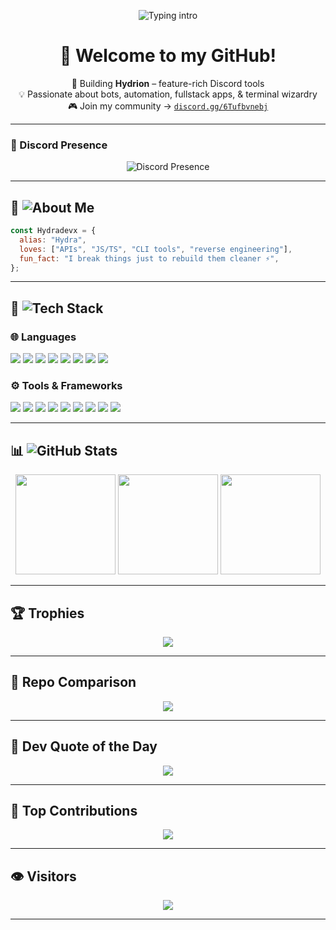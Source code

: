 <!-- prettier-ignore-start -->
<p align="center">
  <img src="https://readme-typing-svg.herokuapp.com?font=Fira+Code&weight=600&size=24&duration=4000&pause=1000&color=00FFD9&center=true&vCenter=true&width=600&lines=Hey+I'm+Hydradevx!;Crafting+Hydrion+Tools+%F0%9F%9A%80;Discord+Bot+Dev+%7C+Fullstack+Builder;Automation+%7C+APIs+%7C+Cross-Platform+Tools" alt="Typing intro" />
</p>

<h1 align="center">👋 Welcome to my GitHub!</h1>

<p align="center">
  🚀 Building <strong>Hydrion</strong> – feature-rich Discord tools<br>
  💡 Passionate about bots, automation, fullstack apps, & terminal wizardry<br>
  🎮 Join my community → <a href="https://discord.gg/6Tufbvnebj"><code>discord.gg/6Tufbvnebj</code></a>
</p>

---

### 📡 Discord Presence
<p align="center">
  <img src="https://lanyard.cnrad.dev/api/1251647487081709682" alt="Discord Presence">
</p>

---

## 🧠 <img src="https://readme-typing-svg.herokuapp.com?font=Fira+Code&size=20&duration=3000&pause=1000&color=00FFA2&center=false&vCenter=false&width=180&lines=About+Me" alt="About Me" />

```js
const Hydradevx = {
  alias: "Hydra",
  loves: ["APIs", "JS/TS", "CLI tools", "reverse engineering"],
  fun_fact: "I break things just to rebuild them cleaner ⚡",
};
```

---

## 🧰 <img src="https://readme-typing-svg.herokuapp.com?font=Fira+Code&size=20&duration=3000&pause=1000&color=00FFA2&center=false&vCenter=false&width=200&lines=Tech+Stack" alt="Tech Stack" />

### 🌐 Languages
<p>
  <img src="https://img.shields.io/badge/JavaScript-%23F7DF1E.svg?style=for-the-badge&logo=javascript&logoColor=black"/>
  <img src="https://img.shields.io/badge/TypeScript-%23007ACC.svg?style=for-the-badge&logo=typescript&logoColor=white"/>
  <img src="https://img.shields.io/badge/Python-%233776AB.svg?style=for-the-badge&logo=python&logoColor=white"/>
  <img src="https://img.shields.io/badge/C++-%2300599C.svg?style=for-the-badge&logo=c%2B%2B&logoColor=white"/>
  <img src="https://img.shields.io/badge/C%23-%23239120.svg?style=for-the-badge&logo=csharp&logoColor=white"/>
  <img src="https://img.shields.io/badge/Lua-%232C2D72.svg?style=for-the-badge&logo=lua&logoColor=white"/>
  <img src="https://img.shields.io/badge/Markdown-%23000000.svg?style=for-the-badge&logo=markdown&logoColor=white"/>
  <img src="https://img.shields.io/badge/Bash-%23121011.svg?style=for-the-badge&logo=gnu-bash&logoColor=white"/>
</p>

### ⚙️ Tools & Frameworks
<p>
  <img src="https://img.shields.io/badge/Node.js-%236DA55F.svg?style=for-the-badge&logo=node.js&logoColor=white"/>
  <img src="https://img.shields.io/badge/React-%2361DAFB.svg?style=for-the-badge&logo=react&logoColor=black"/>
  <img src="https://img.shields.io/badge/MongoDB-%2347A248.svg?style=for-the-badge&logo=mongodb&logoColor=white"/>
  <img src="https://img.shields.io/badge/Vercel-%23000000.svg?style=for-the-badge&logo=vercel&logoColor=white"/>
  <img src="https://img.shields.io/badge/TailwindCSS-%2338B2AC.svg?style=for-the-badge&logo=tailwind-css&logoColor=white"/>
  <img src="https://img.shields.io/badge/Electron-%231970.svg?style=for-the-badge&logo=electron&logoColor=white"/>
  <img src="https://img.shields.io/badge/Flask-%23000.svg?style=for-the-badge&logo=flask&logoColor=white"/>
  <img src="https://img.shields.io/badge/ESLint-%234B3263.svg?style=for-the-badge&logo=eslint&logoColor=white"/>
  <img src="https://img.shields.io/badge/Prettier-%23F7B93E.svg?style=for-the-badge&logo=prettier&logoColor=black"/>
</p>

---

## 📊 <img src="https://readme-typing-svg.herokuapp.com?font=Fira+Code&size=20&duration=3000&pause=1000&color=00FFA2&center=false&vCenter=false&width=200&lines=GitHub+Stats" alt="GitHub Stats" />

<p align="center">
  <img src="https://github-readme-stats.vercel.app/api?username=Hydradevx&show_icons=true&theme=onedark&hide_border=false" height="160"/>
  <img src="https://github-readme-streak-stats.herokuapp.com/?user=Hydradevx&theme=onedark&hide_border=false" height="160"/>
  <img src="https://github-readme-stats.vercel.app/api/top-langs/?username=Hydradevx&layout=compact&theme=onedark&hide_border=false" height="160"/>
</p>

---

## 🏆 Trophies
<p align="center">
  <img src="https://github-profile-trophy.vercel.app/?username=Hydradevx&theme=onedark&no-frame=false&margin-w=10"/>
</p>

---

## 🌟 Repo Comparison
<p align="center">
  <img src="https://api.star-history.com/svg?repos=Hydradevx/Hydrion-S3LFB0T,Hydradevx/Hydrion-OwO-Farmbot&type=Date"/>
</p>

---

## 💬 Dev Quote of the Day
<p align="center">
  <img src="https://quotes-github-readme.vercel.app/api?type=horizontal&theme=onedark"/>
</p>

---

## 🚀 Top Contributions
<p align="center">
  <img src="https://github-contributor-stats.vercel.app/api?username=Hydradevx&limit=5&theme=onedark&combine_all_yearly_contributions=true"/>
</p>

---


## 👁️ Visitors
<p align="center">
  <img src="https://visitcount.itsvg.in/api?id=Hydradevx&icon=2&color=blue"/>
</p>

---

<!-- Made with ⚡ by Hydradevx -->
<!-- prettier-ignore-end -->
